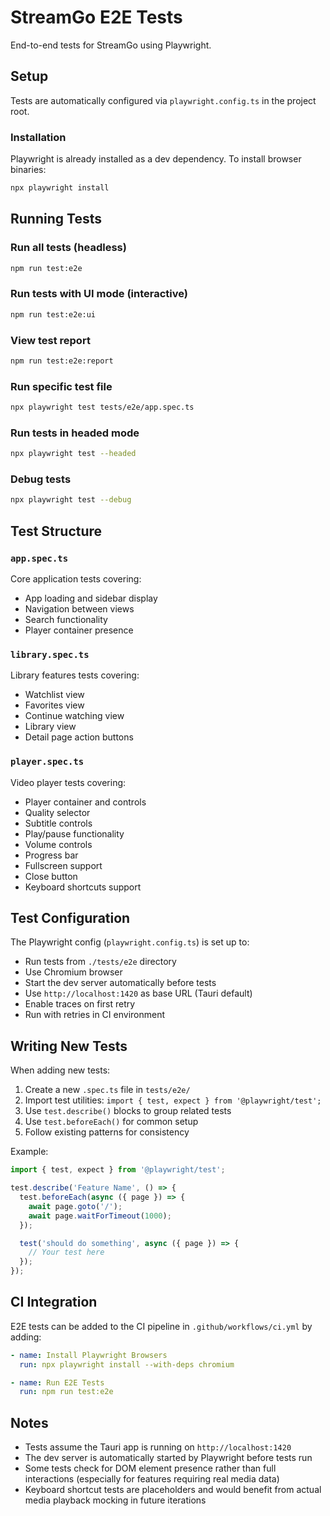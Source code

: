 # StreamGo E2E Tests

End-to-end tests for StreamGo using Playwright.

## Setup

Tests are automatically configured via `playwright.config.ts` in the project root.

### Installation

Playwright is already installed as a dev dependency. To install browser binaries:

```bash
npx playwright install
```

## Running Tests

### Run all tests (headless)
```bash
npm run test:e2e
```

### Run tests with UI mode (interactive)
```bash
npm run test:e2e:ui
```

### View test report
```bash
npm run test:e2e:report
```

### Run specific test file
```bash
npx playwright test tests/e2e/app.spec.ts
```

### Run tests in headed mode
```bash
npx playwright test --headed
```

### Debug tests
```bash
npx playwright test --debug
```

## Test Structure

### `app.spec.ts`
Core application tests covering:
- App loading and sidebar display
- Navigation between views
- Search functionality
- Player container presence

### `library.spec.ts`
Library features tests covering:
- Watchlist view
- Favorites view
- Continue watching view
- Library view
- Detail page action buttons

### `player.spec.ts`
Video player tests covering:
- Player container and controls
- Quality selector
- Subtitle controls
- Play/pause functionality
- Volume controls
- Progress bar
- Fullscreen support
- Close button
- Keyboard shortcuts support

## Test Configuration

The Playwright config (`playwright.config.ts`) is set up to:
- Run tests from `./tests/e2e` directory
- Use Chromium browser
- Start the dev server automatically before tests
- Use `http://localhost:1420` as base URL (Tauri default)
- Enable traces on first retry
- Run with retries in CI environment

## Writing New Tests

When adding new tests:
1. Create a new `.spec.ts` file in `tests/e2e/`
2. Import test utilities: `import { test, expect } from '@playwright/test';`
3. Use `test.describe()` blocks to group related tests
4. Use `test.beforeEach()` for common setup
5. Follow existing patterns for consistency

Example:
```typescript
import { test, expect } from '@playwright/test';

test.describe('Feature Name', () => {
  test.beforeEach(async ({ page }) => {
    await page.goto('/');
    await page.waitForTimeout(1000);
  });

  test('should do something', async ({ page }) => {
    // Your test here
  });
});
```

## CI Integration

E2E tests can be added to the CI pipeline in `.github/workflows/ci.yml` by adding:

```yaml
- name: Install Playwright Browsers
  run: npx playwright install --with-deps chromium

- name: Run E2E Tests
  run: npm run test:e2e
```

## Notes

- Tests assume the Tauri app is running on `http://localhost:1420`
- The dev server is automatically started by Playwright before tests run
- Some tests check for DOM element presence rather than full interactions (especially for features requiring real media data)
- Keyboard shortcut tests are placeholders and would benefit from actual media playback mocking in future iterations
